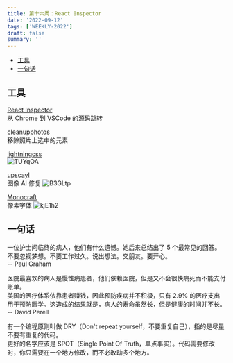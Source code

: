 ```yaml
---
title: 第十六周：React Inspector
date: '2022-09-12'
tags: ['WEEKLY-2022']
draft: false
summary: ''
---
```


- [工具](#工具)
- [一句话](#一句话)

## 工具

[React Inspector](https://chrome.google.com/webstore/detail/react-inspector/gkkcgbepkkhfnnjolcaggogkjodmlpkh)  
从 Chrome 到 VSCode 的源码跳转

[cleanupphotos](https://cleanupphotos.com/)  
移除照片上选中的元素

[lightningcss](https://github.com/parcel-bundler/lightningcss)  
![TUYqOA](https://cdn.jsdelivr.net/gh/klaaay/pbed@main/uPic/TUYqOA.jpg)

[upscayl](https://github.com/upscayl/upscayl)  
图像 AI 修复
![B3GLtp](https://cdn.jsdelivr.net/gh/klaaay/pbed@main/uPic/B3GLtp.jpg)

[Monocraft](https://github.com/IdreesInc/Monocraft)  
像素字体
![kjE1h2](https://cdn.jsdelivr.net/gh/klaaay/pbed@main/uPic/kjE1h2.jpg)

## 一句话

一位护士问临终的病人，他们有什么遗憾。她后来总结出了 5 个最常见的回答。  
不要忽视梦想。不要工作过久。说出想法。交朋友。要开心。  
-- Paul Graham

医院最喜欢的病人是慢性病患者，他们依赖医院，但是又不会很快病死而不能支付账单。  
美国的医疗体系依靠患者赚钱，因此预防疾病并不积极，只有 2.9% 的医疗支出用于预防医学。这造成的结果就是，病人的寿命虽然长，但是健康的时间并不长。  
-- David Perell

有一个编程原则叫做 DRY（Don't repeat yourself，不要重复自己），指的是尽量不要有重复的代码。  
更好的名字应该是 SPOT（Single Point Of Truth，单点事实）。代码需要修改时，你只需要在一个地方修改，而不必改动多个地方。
